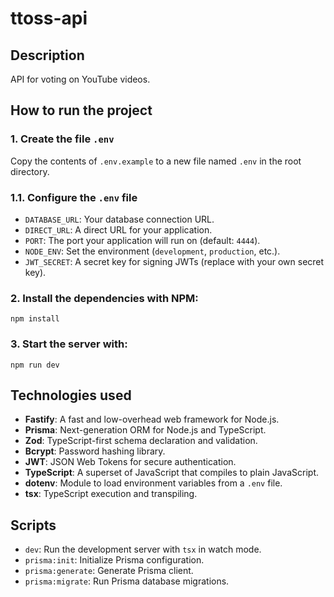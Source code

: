 # ttoss-api

## Description

API for voting on YouTube videos.

## How to run the project

### 1. **Create the file `.env`**
Copy the contents of `.env.example` to a new file named `.env` in the root directory.

### 1.1. **Configure the `.env` file**
- `DATABASE_URL`: Your database connection URL.
- `DIRECT_URL`: A direct URL for your application.
- `PORT`: The port your application will run on (default: `4444`).
- `NODE_ENV`: Set the environment (`development`, `production`, etc.).
- `JWT_SECRET`: A secret key for signing JWTs (replace with your own secret key).

### 2. **Install the dependencies with NPM:**

```
npm install
```

### 3. **Start the server with:**

```
npm run dev
```

## Technologies used

- **Fastify**: A fast and low-overhead web framework for Node.js.
- **Prisma**: Next-generation ORM for Node.js and TypeScript.
- **Zod**: TypeScript-first schema declaration and validation.
- **Bcrypt**: Password hashing library.
- **JWT**: JSON Web Tokens for secure authentication.
- **TypeScript**: A superset of JavaScript that compiles to plain JavaScript.
- **dotenv**: Module to load environment variables from a `.env` file.
- **tsx**: TypeScript execution and transpiling.

## Scripts

- `dev`: Run the development server with `tsx` in watch mode.
- `prisma:init`: Initialize Prisma configuration.
- `prisma:generate`: Generate Prisma client.
- `prisma:migrate`: Run Prisma database migrations.
